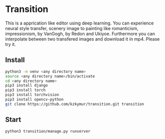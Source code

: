 # Transition
This is a apprication like editor using deep learning. You can experience neural style transfer, scenery image to painting like romanticism, impressionism, by VanGogh, by Redon and Ukiyoe. Furthermore you can interpolate between two transfered images and download it in mp4. Please try it.

## Install
```bash
python3 -m venv <any directory name>
source <any directory name>/bin/activate
cd <any directory name>
pip3 install django
pip3 install torch
pip3 install torchvision
pip3 install opencv-python
git clone https://github.com/kzkymur/transition.git transition
```

## Start
```bash
python3 transition/manage.py runserver
```
